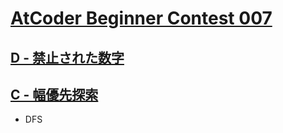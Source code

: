 # [AtCoder Beginner Contest 007](https://atcoder.jp/contests/abc007)

## [D - 禁止された数字](https://atcoder.jp/contests/abc007/tasks/abc007_4)

## [C - 幅優先探索](https://atcoder.jp/contests/abc007/tasks/abc007_3)
- DFS
